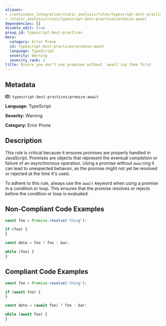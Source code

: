 ```yaml
---
aliases:
- /continuous_integration/static_analysis/rules/typescript-best-practices/promise-await
- /static_analysis/rules/typescript-best-practices/promise-await
dependencies: []
disable_edit: true
group_id: typescript-best-practices
meta:
  category: Error Prone
  id: typescript-best-practices/promise-await
  language: TypeScript
  severity: Warning
  severity_rank: 2
title: Ensure you don't use promises without `await`ing them first
---
```

<!--  SOURCED FROM https://github.com/DataDog/datadog-static-analyzer-rule-docs -->


## Metadata
**ID:** `typescript-best-practices/promise-await`

**Language:** TypeScript

**Severity:** Warning

**Category:** Error Prone

## Description
This rule is critical because it ensures promises are properly handled in JavaScript. Promises are objects that represent the eventual completion or failure of an asynchronous operation. Using a promise without `await`ing it can lead to unexpected behavior, as the promise might not yet be resolved or rejected at the time it's used.

To adhere to this rule, always use the `await` keyword when using a promise in a condition or loop. This ensures that the promise resolves or rejects before the condition or loop is evaluated.

## Non-Compliant Code Examples
```typescript
const foo = Promise.resolve('thing');

if (foo) {
}

const data = foo ? foo : bar;

while (foo) {
}
```

## Compliant Code Examples
```typescript
const foo = Promise.resolve('thing');

if (await foo) {
}

const data = (await foo) ? foo : bar;

while (await foo) {
}
```
